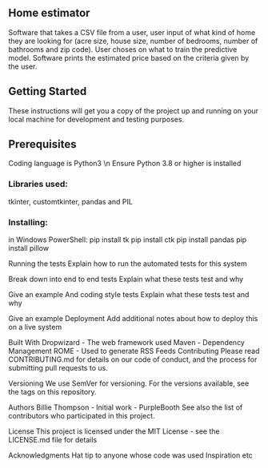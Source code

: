 ## Home estimator

Software that takes a CSV file from a user, user input of what kind of home they are looking for (acre size, house size, number of bedrooms, number of bathrooms and zip code). User choses on what to train the predictive model. Software prints the estimated price based on the criteria given by the user.

## Getting Started
These instructions will get you a copy of the project up and running on your local machine for development and testing purposes.


## Prerequisites
Coding language is Python3 \n
Ensure Python 3.8 or higher is installed

### Libraries used: 
tkinter, customtkinter, pandas and PIL

### Installing: 
in Windows PowerShell:
pip install tk
pip install ctk
pip install pandas
pip install pillow


Running the tests
Explain how to run the automated tests for this system

Break down into end to end tests
Explain what these tests test and why

Give an example
And coding style tests
Explain what these tests test and why

Give an example
Deployment
Add additional notes about how to deploy this on a live system

Built With
Dropwizard - The web framework used
Maven - Dependency Management
ROME - Used to generate RSS Feeds
Contributing
Please read CONTRIBUTING.md for details on our code of conduct, and the process for submitting pull requests to us.

Versioning
We use SemVer for versioning. For the versions available, see the tags on this repository.

Authors
Billie Thompson - Initial work - PurpleBooth
See also the list of contributors who participated in this project.

License
This project is licensed under the MIT License - see the LICENSE.md file for details

Acknowledgments
Hat tip to anyone whose code was used
Inspiration
etc
